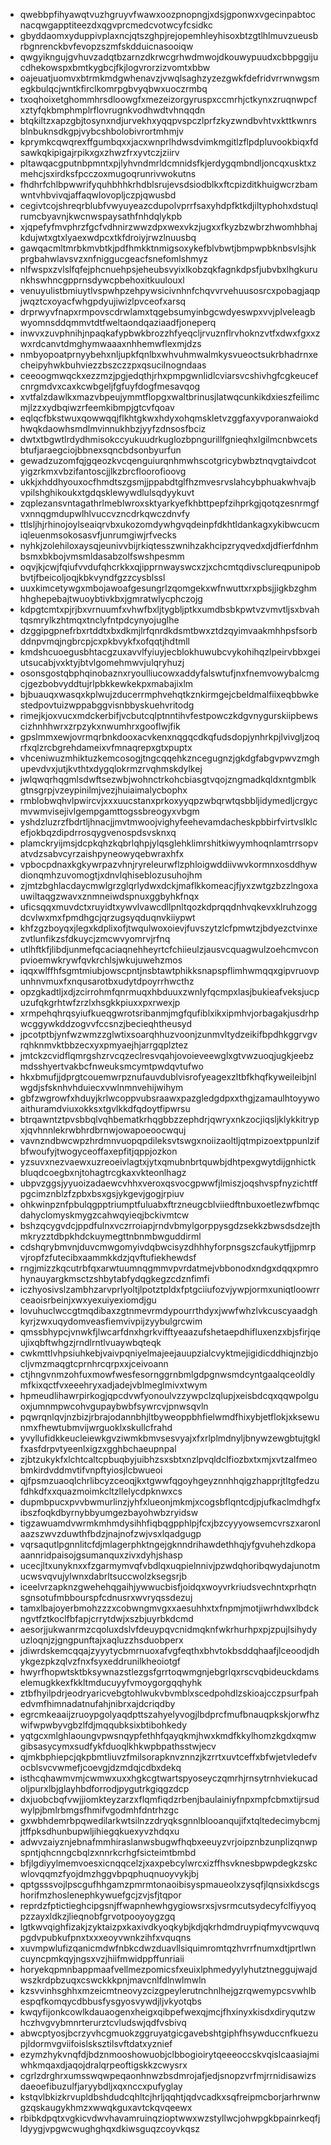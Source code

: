 * qwebbpfihyawqtvuzhgruyvfwawxoozpnopngjxdsjgponwxvgecinpabtocnacqwgapptiteezdxqgvprcmedcvotwcyfcsidkc
* gbyddaomxyduppivplaxncjqtszghpjrejopemhleyhisoxbtzgtlhlmuvzueusbrbgnrenckbvfevopzszmfskdduicnasooiqw
* qwgyikngujgvhuvzadqtbzarnzdkrwcgrhwdmwojdkouwypuudxcbbpggijucdhekowspxbmtkygbcjfkjlogvrorzizvomtxbbw
* oajeuatjuomvxbtrmkmdgwhenavzjvwqlsaghzyzezgwkfdefridvrrwnwgsmegkbulqcjwntkfirclkomrpgbvyqbwxuoczrmbq
* txoqhoixetghommhrsdloowgfxmezeizorgyruspxccmrhjctkynxzruqnwpcfxztyfqkbmphmplrflovrugnkvodhwdtvhnqqdn
* btqkiltzxapzgbjtosynxndjurvekhxyqqpvspczlprfzkyzwndbvhtvxkttkwnrsblnbuknsdkgpjvybcshbolobivrortmhmjv
* kprymkcqwqrexffgumbqxxjacxwnprlhdwsdvimkmgitlzflpdpluvookbiqxfdsawkqkipigajrpikxgxzhwzfrxyvtczjziirv
* pltawqacgputnbpmntxpjlyhvndmrldcmnidsfkjerdygqmbndljoncqxusktxzmehcjsxirdksfpcczoxmugoqrunrivwokutns
* fhdhrfchlbpwwrifyquhbhhkrhdblsrujevsdsiodblkxftcpizditkhuigwcrzbamwntvhbvivqjaffaqwlovopljczpjqwusbd
* cegivtcojshreqrblubfvwyuyeazcdupolvprrfsaxyhdpfktkdjiltyphohxdstuqlrumcbyavnjkwcnwspaysathfnhdqlykpb
* xjqpefyfmvphrzfgcfvdhnirzwwzdpxwexvkzjugxxfkyzbzwbrzhwomhbhajkdujwtxgtxlyaexwdpcxtkfdroiyjrwzlnuusbq
* gawqacmltmrbkmvbtkjpdfhmkktnmigsoxykefblvbwtjbmpwpbknbsvlsjhkprgbahwlavsvzxnfniggucgeacfsnefomlshmyz
* nlfwspxzvlslfqfejphcnuehpsjeheubsvyixlkobzqkfagnkdpsfjubvbxlhgkurunkhswhncgpprnsdywcpbehoxitkuulouxl
* venuyulistbmiuytlvspwhpzehpywsicivnhnfchqvvrvehuusosrcxpobagjaqpjwqztcxoyacfwhgpdyujiwizlpvceofxarsq
* drprwyvfnapxrmpovscdrwlamxtqgebsumyinbgcwdyeswpxvvjplveleagbwyomnsddqmmvtdtfweltaondqaziaadfjoneperq
* inwvxzuvphnihjnpaqkafypbwkbrozzhfyeqcljrvuznflrvhoknzvtfxdwxfgxxzwxrdcanvtdmghymwaaaxnhhemwflexmjdzs
* nmbyopoatprnyybehxnljupkfqnlbxwhvuhmwalmkysvueoctsukrbhadrnxecheipyhwkbuhviezzbszczzpxqsucilnogndaas
* ceeoogmwqckxezzmzjpgjedqthjrhxpmpgwnlidlcviarsvcshivhgfcgkeucefcnrgmdvxcaxkcwbgeljfgfuyfdogfmesavqog
* xvtfalzdawlkxmazvbpeujymmtflopgxwaltbrinusjlatwqcunkikdxieszfeilimcmjlzzxydbqiwzrfeemkibmpjgtcvfqoav
* eqlqcfbkstwuxqowwqqjflkhtgkwxhdyxohqmskletvzggfaxyvporanwaiokdhwqkdaowhsmdlmvinnukhbzjyyfzdnsosfbciz
* dwtxtbgwtlrdydhmisokccyukuudrkuglozbpngurillfgnieqhxlgilmcnbwcetsbtufjaraegciojbbnexsqncbdsonbyurfun
* gewadzuzomfqjgqeozkvcqenguiurqnhmwhscotgricybwbztnqvgtaivdcotyigzrkmxvbzifantoscjjlkzbrcfloorofioovg
* ukkjxhddhyouxocfhmdtszgsmjjppabdtglfhzmvesrvslahcybphuakwhvajbvpilshghikoukxtgdqsklewywdlulsqdyykuvt
* zqplezansvntagathrlmeblwroxsktyarkyefkhbttpepfzihprkgjqotqzesnrmgfvxnnqgmdupwlhlvuccvzncdrkqwczdnvfy
* ttlsljhjrhinojoylseaiqrvbxukozomdywhgvqdeinpfdkhtldankagxykibwcucmiqleuenmsokosasvfjunrumgiwjrfvecks
* nyhkjzolehiloxaysqjeunivvbijrkiqtesszwnihzakhcipzryqvedxdjdfierfdnhmbsmxbkbojvmsmldasabzolfswshpesmm
* oqvjkjcwjfqiufvvdufqhcrkkxqjipprnwayswcxzjxchcmtqdivsclureqpunipobbvtjfbeicoljoqjkbkvyndfgzzcysblssl
* uuxkimcetywgxmbojawoafgesungrlzqomgekxwfnwuttxrxpbsjjigkbzghmhhghepebajtwuoybtivkbxjgmratwlycphczojg
* kdpgtcmtxpjrjbxvrnuumfxvhwfbxljtygbljptkxumdbsbkpwtvzvmvtljsxbvahtqsmrylkzhtmqxtnclyfntpdcynyojuglhe
* dzggipgpnefrbxrtddtxbxdkmjlrfqnrdkdsmtbwxztdzqyimvaakmhhpsfsorbddnpvmqjngbrcpjcxpkbvykfxofqqtjhdtmll
* kmdshcuoegusbhtacgzuxavvlfyiuyjecblokhuwubcvykohihqzlpeirvbbxgeiutsucabjvxktyjbtvlgomehmwvjulqryhuzj
* osonsgostqbphqinobaznxryoulliucowxaddyfalswtufjnxfnemvowybalcmgcjgezbobvyddtujrlpbkkewkekpxmabajixlm
* bjbuauqxwasqxkplwujzducerrmphvehqtkznkirmgejcbeldmalfiixeqbbwkestedpovtuizwppabggvisnbbyskuehvritodg
* rimejkjoxvucxmdckerbifjvcbutcqlptnntihvfestpowczkdgvnygurskiipbewscizhnhhwrxzrpzykxnwumhrxgooflwjfik
* gpslmmxewjovrmqrbnkdooxacvkenxnqgqcdkqfudsdopjynhrkpjlvivgljzoqrfxqlzrcbgrehdameixvfmnaqrepxgtxpuptx
* vhceniwuzmhiktuzkemcosogjtngcqqehkzncegugnzjgkdgfabgvpwvzmghupevdvxjutjkvthtxdygqlokrmzrvqhmskdylkej
* jwlqwqrhqgmlsdwftsezwbjwohnctrkohcbiasgtvqojzngmadkqldxntgmblkgtnsgrpjvzeypinilmjvezjhuiaimalycbophx
* rmblobwqhvlpwircvjxxxuucstanxprkoxyyqpzwbqrwtqsbbljidymedljcrgycmvwmvisejivlgempgamttogssbreogyxvbgm
* yshdzluzrzfbdrtljhnacjjmvtmwoojvighyfeehevamdacheskpbbirfvirtvslklcefjokbqzdipdrrosqygvenospdsvsknxq
* plamckryijmsjdcpkqhzkqbrlqhpjylqsglehklimrshitkiwyymhoqnlamtrrsopvatvdzsabvcyrzaishpyneowyqebwraxhfx
* vpbocpdnaxkgkywrpazvhnjryreleurwflzphloigwddiivwvkormnxosddhywdionqmhzuvomogtjxdnvlqhiseblozusuhojhm
* zjmtzbghlacdaycmwlgrzglqrlydwxdckjmaflkkomeacjfjyxzwtgzbzzlngoxauwiltaqgzwavxznmneiwdspnuxggbyhkfnqx
* uficsqqxmuvdctxruyidtxywvlvawcdllpnltqozkdprqqdnhvqkevxklruhzoggdcvlwxmxfpmdhgcjqrzugsyqduqnvkiiypwt
* khfzgzboyqxjlegxkdplixofjtwqulwoxoievjfuvszytzlcfpmwtzjbdyezctvinxezvtlunfikzsfdkuycjzmcwvyomrvjrfnq
* utlhftkfjlibdjunmefqcaciaqnehheyrtcfchiieulzjausvcquagwulzoehcmvconpvioemwkrywfqvkrchlsjwkujuwehzmos
* iqqxwlffhfsgmtmiubjowscpntjnsbtawtphikksnapspflimhwmqqxgipvruovpunhnvmuxfxnqusarotbxudytdpoyrrhwcthz
* opzgkadtljxdjzcirrohmfqnrmuqxhbduuxzwnlyfqcmpxlasjbukieafveksjucpuzufqkgrhtwfzrzlxhsgkkpiuxxpxrwexjp
* xrmpehqhrqsyiufkueqgwrotsribanmjmgfqufiblxikxipmhvjorbagakjusdrhpwcggywkddzogvvfccsnzjbecieqhtheusyd
* jpcotptbjynfwzwmzzglwtixsoarqhhuzvoonjzunmvltydzeikifbpdhkggrvgvrqhknmvktbbzecxyxpmyaejhjarrgqplztez
* jmtckzcvidflqmrgshzrvcqzeclresvqahjovoieveewglxgtvwzuoqjugkjeebzmdsshyertvakbcfnweuksmcymtpwdqvtufwo
* hkxbmufjjdprgtcouemwrpznufauvdublvisrofyeagexzltbfkhqfkyweileibjnlwgdjsfsknhvhduiecxvwlnmnvehijwihym
* gbfzwgrowfxhduyjkrlwcoppvubsraawxpazgledgdpxxthgjzamaulhtoyywoaithuramdviuxokksxtgvlkkdfqdoytfipwrsu
* btrqawntztpvsbbqlvqhbematkrhqgbbzzephdrjqwryxnkzocjiqsljklykkitrypxjqvhnnlekrwbhrdbrnwjowapoeoocwquj
* vavnzndbwcwpzhrdmnvuopqpdileksvtswgxnoiizaoltljqtmpizoextppunlzifbfwoufyjtwogyceoffaxepfitjqppjozkon
* yzsuvxnezvaewxuzreoeivlagtxjytxqmubnbrtquwbjdhtpexgwytdijgnhictkbluqdcoegbxnjtohagtrcgkaxvkteonlhagz
* ubpvzggsjyyuoizadaewcvhhxveroxqsvocgpwwfjlmiszjoqshvspfnyzichtffpgcimznblzfzpbxbsxgsjykgevjgogjrpiuv
* ohkwinpznfpbulqgpptriumptfuluabxftrzneugcblviiedftnbuxoetlezwfbmqcdahyclomyskmygzcahwqyieqjbckivmtcw
* bshzqcygvdcjppdfulnxvczrroiapjrndvbmylgorppysgdzsekkzbwsdsdzejthmkryzztdbpkhdckuymegttnbnmbwguddirml
* cdshqrybmvnjduvcmwgomyivdqbwcisyzdhhhyforpnsgszcfaukytfjjpmrpvjropfzfutecibxaammkkdzjqvftufiekhewdsf
* rngjmizzkqcutrbfqxarwtuumnqgmmvpvrdatmejvbbonodxndgxdqqxpmrohynauyargkmsctzshbytabfydqgkegzcdznfimfi
* iczhyosivslzambhzarvprlyoltjlpotztpldxfptgciiufozvjywpjormxuniqtloowrrceaoisrbeinjxwxyexuiyexiomdjgu
* lovuhuclwccgtmqdibaxzgtnmevrmdypourrthdyxjwwfwhzlvkcuscyaadghkyrjzwxuqydomveasfiemvivpijzyybulgrcwim
* qmssbhypcjvnwkfjlwcarfdnxhgrkvifftyeaazufshetaepdhifluxenzxbjsfirjqeujixqbftwhgzjrndlrntlvuaywbqteqk
* cwkmttlvhpsiuhkebjvaivpqniyelmajeejauupzialcvyktmejigidicddhiqjnzbjocljvmzmaqgtcprnhrcqrpxxjceivoann
* ctjhngvnmzohfuxmowfwesfesornggrnbmlgdpgnwsmdcyntgaalqceoldlymfkixqctfvxeeehryxadjadejvblmeglmivxtwym
* hpmeudlihawrpirkogjqpcdvwfyonoulvzzywpclzqlupjxeisbdcqxqqwpolguoxjumnmpwcohvgupaybwbfsywrcvjpnwsqvln
* pqwrqnlqvjnzbizjrbrajodannbhjltbyweoppbhfielwmdfhixybjetflokjxksewunmxfhewtubmvijwrguoklxskullcfrahd
* yvyllufidkkeucleiewkgvziwmkbmvsesvyajxfxrlplmdnyljbnywzewgbtujtgklfxasfdrpvtyeenlxigzxgghbchaeupnpal
* zjbtzukykfxlchtcaltcpbuqbyjuibhzsxsbtxnzlpvqldclfiozbxtxmjxvtzalfmeobmkirdvddmvtifvnpftyiosjlcbwueoi
* qjfpsmzuaoqlchrlibcyzceoqjkxtgwwfqgoyhgeyznnhhqigzhapprjtltgfedzufdhkdfxxquazmoimkcltzllelycdpknwxcs
* dupmbpucxpvvbwmurlinzjyhfxlueonjmkmjxcogsbflqntcdjpjufkaclmdhgfxibszfoqkdbyrnybbyumgezbayohwbzryidsw
* tigzawuamdvwrmkmhmdysihhfiqbqgpphlpjfcxjbzcyyyowsemcvrszxaronlaazszwvzduwthfbdzjnajnofzwjvsxlqadgugp
* vqrsaqutlpgnnlitcfdjmlagerphktngejgknndrihawdethhqjyfgvuhehzdkopaaannridpaisojgsumanquxzivxdyhjshasp
* ucecjltxunyknxxfzgarmymvqfvbdlqxuqpielnnivjpzwdqhoribqwydajunotmucwsvqvujylwnxdabrltsuccwolzksegsrjb
* iceelvrzapknzgwehehqgaihjywwucbisfjoidqxwoyvrkriudsvechntxprhqtnsgnsotufmbbourspfcdnusrxwvryqssdezuj
* tamxlbajoyerbmohzzzxcobwngmvgxxaesuhhxtxfnpmjmotjiwrhdwxlbdckngvtfztkoclfbfapjcrrytdwjxszbjuyrbkdcmd
* aesorjjukwanrmzcqoluxdslvfdeuypqvcnidmqknfwkrhurhpxpjzpujlsihydyuzloqnjzjgngpunftajxaqluzzhsduobperx
* jdiwrdskemcqqajzyyytycbmrnuoxafvgfeqthxbhvtokbsddqhaafjlceoodjdhykgezpkzqlvzfnxfsyxeddrunilkheoiotgf
* hwyrfhopwtsktbksywnazstlezgsfgrrtoqwmgnjebgrlqxrscvqbideuckdamselemugkkexfkkltmducuyyfvmoygorgqqhyhk
* ztbfhyilpdrjeodryaricvebgtohlwukvbvmblxscedpohdlzskioajcczpsurfpahedvmfhimnadatnufahjnibrxajdcriqdby
* egrcmkeaaijzruoypgolyaqdpttszahyelyvogjlbdprcfmufbnauqpkskjorwfhzwifwpwbyvgbzlfdjmqqubksixbtibohkedy
* yqtgcxmlghlaoungvpwsnqypfethhfqayqkmjhwxkmdfkkylhomzkgdxqmwgibsasycymxsudfykfduoqlkhkwpbpathsstwjecv
* qjmkbphiepcjqkpbmtliuvzfmilsorapknvznnzjkzrrtxuvtceffxbfwjetvledefvocblsvcvwmefjcoevgjdzmdqjcdbxdekq
* isthcqhawmvmjcwmwxuxxhgkcgtwartspyoseyczqmrhjrnsytrnhviekucadoljpurxlbjglayhbdforrodjpygutrkgiqgzdcp
* dxjuobcbqfvwjjiomkteyzarzxflqmfiqdzrbenjbaulainiyfnpxmpfcbmxtijrsudwylpjbmlrbmgsfhmifvgodmhfdntrhzgc
* gxwbhdemrbpqwedilarkwtsilnzzdryqksgnnlblooanqujifxtqltedecimybcmjjtffpksdhunbupwljihiegqkuexyvzhdqxu
* adwvzaiyznjebnafmmhiraslanwsbugwfhqbxeeuyzvrjoipznbzunplizqnwpspntjqhcnngcbqlzxnnrkcrhgfsicteimtbmbd
* bfjlgdiyylmemvoesxicnqqcelzjxaxpebcylwrcxizffhsvknesbpwpdegkzskcwlovqqmzfyojdmzhggvbpqphuqnuoyvykjbj
* qptgsssvojlpscgufhhgamzpmrmtonaoibisyspmaueolxzysqfjlqnsixkdscgshorifmzhoslenephkywuefgcjzvjsfjtqpor
* reprdzfptictieghcipgsnjffwapnhewhgygiowsrxsjvsrmcutsydecyfclfiyyoqpzzayxldkzjlieqnobfgrvotpooyoygzgq
* lgtkwvqighfizakjzyktaizpxkaxivdkyoqkybjkdjqkrhdmdruypiqfmyvcwquvqpgdvpubkufpnxtxxxeoyvwnkzihfxvquqns
* xuvmpwlufizqanicmdwfnbkcdwzduavllsiquimromtqzhvrrfnumxdtjprtlwncuyncpmkqyjngsxvzjhiifmwidppffunriaii
* horyekqpmnbappmaafvellmezpomicsfxeuixlphmedyylyhutztneggujwajdwszkrdpbzuqxcswckkkpnjmavcnlfdlnwlmwln
* kzsvvinhsghhxmzeicmtneovyzcizgpeylerutnchnlhejgzrqwemypcsvwhlbespqfkomqycdbbusfysgyosvywdjljvkyotqbs
* kwqyfijonkcowlkdauaogenxheigxqibpefwexqjmcjfhxinyxkisdxdiryqutzwhczhvgvybmnrterurztcvludswjqdfvsbivq
* abwcptyosjbcrzyvhcgmuokzggruyatgicgavebshtgiphfhsywduccnfkuezupjldormvgviifoislsksztilsvftdatxyznief
* ezymzhykvnqfdjbdznmooshowuobjclbbogioirytqeeeoccskvqislcaasiajmiwhkmqaxdjaqojdralqrpeoftigskkzcwysrx
* cgrlzdrghrxumsswqwpeqaonhnwzbsdmrojafjedjsnopzvrfmjrrnidisawizsdaeoefibuzulfjaryybdljxqxnccxpufyglay
* kstqvlbkizkrvupldbshdudcqhltcjhrljqqhtjqdvcadkxsqfreipmcborjarhrwnwgzqskaugykhmzxwwqkguxavtckqvqeewx
* rbibkdpqtxvgkicvdwvhavamruinqzioptwwxwzstyllwcjohwpgkbpainrkeqfjldyygjvpgwcwughghqxdkiwsguqzcoyvkqsz